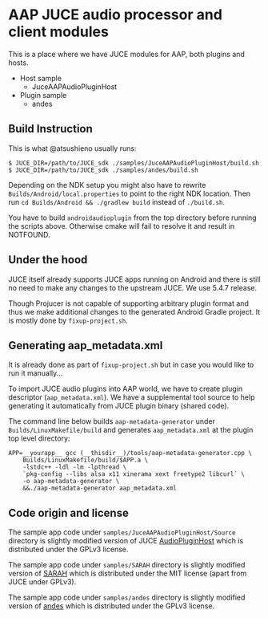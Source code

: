 # AAP JUCE audio processor and client modules

This is a place where we have JUCE modules for AAP, both plugins and hosts.

- Host sample
  - JuceAAPAudioPluginHost
- Plugin sample
  - andes

## Build Instruction

This is what @atsushieno usually runs:

```
$ JUCE_DIR=/path/to/JUCE_sdk ./samples/JuceAAPAudioPluginHost/build.sh
$ JUCE_DIR=/path/to/JUCE_sdk ./samples/andes/build.sh
```

Depending on the NDK setup you might also have to rewrite `Builds/Android/local.properties` to point to the right NDK location. Then run `cd Builds/Android && ./gradlew build` instead of `./build.sh`.

You have to build `androidaudioplugin` from the top directory before running
the scripts above.
Otherwise cmake will fail to resolve it and result in NOTFOUND.

## Under the hood

JUCE itself already supports JUCE apps running on Android and there is still
no need to make any changes to the upstream JUCE. We use 5.4.7 release.

Though Projucer is not capable of supporting arbitrary plugin format and
thus we make additional changes to the generated Android Gradle project.
It is mostly done by `fixup-project.sh`.

## Generating aap_metadata.xml

It is already done as part of `fixup-project.sh` but in case you would like
to run it manually...

To import JUCE audio plugins into AAP world, we have to create plugin
descriptor (`aap_metadata.xml`). We have a supplemental tool source to
help generating it automatically from JUCE plugin binary (shared code).

The command line below builds `aap-metadata-generator` under
`Builds/LinuxMakefile/build` and generates `aap_metadata.xml` at the plugin
top level directory:

```
APP=__yourapp__ gcc (__thisdir__)/tools/aap-metadata-generator.cpp \
	Builds/LinuxMakefile/build/$APP.a \
	-lstdc++ -ldl -lm -lpthread \
	`pkg-config --libs alsa x11 xinerama xext freetype2 libcurl` \
	-o aap-metadata-generator \
	&&./aap-metadata-generator aap_metadata.xml
```


## Code origin and license

The sample app code under `samples/JuceAAPAudioPluginHost/Source` directory is slightly modified version of
JUCE [AudioPluginHost](https://github.com/WeAreROLI/JUCE/tree/master/extras/AudioPluginHost)
which is distributed under the GPLv3 license.

The sample app code under `samples/SARAH` directory is slightly modified version of [SARAH](https://github.com/getdunne/SARAH) which is distributed under the MIT license (apart from JUCE under GPLv3).

The sample app code under `samples/andes` directory is slightly modified version of [andes](https://github.com/artfwo/andes) which is distributed under the GPLv3 license.
